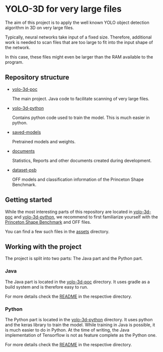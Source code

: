 # YOLO-3D for very large files

The aim of this project is to apply the well known YOLO object detection algorithm in 3D on very large files.

Typically, neural networks take input of a fixed size.
Therefore, additional work is needed to scan files that are too large to fit into the input shape of the network.

In this case, these files might even be larger than the RAM available to the program.

## Repository structure

- [yolo-3d-poc](./yolo-3d-poc)

  The main project.
  Java code to facilitate scanning of very large files. 

- [yolo-3d-python](./yolo-3d-python)

  Contains python code used to train the model.
  This is much easier in python.

- [saved-models](./saved-models)

  Pretrained models and weights.

- [documents](./documents)

  Statistics, Reports and other documents created during development.

- [dataset-psb](./dataset-psb)

  OFF models and classification information of the Princeton Shape Benchmark.

## Getting started

While the most interesting parts of this repository are located in [yolo-3d-poc](./yolo-3d-poc) and [yolo-3d-python](./yolo-3d-python), we recommend to first familiarize yourself with the [Princeton Shape Benchmark](http://shape.cs.princeton.edu/benchmark/) and OFF files.

You can find a few such files in the [assets](./assets) directory.

## Working with the project

The project is split into two parts: The Java part and the Python part.

### Java

The Java part is located in the [yolo-3d-poc](./yolo-3d-poc) directory.
It uses gradle as a build system and is therefore easy to run.

For more details check the [README](./yolo-3d-poc/README.md) in the respective directory.

### Python

The Python part is located in the [yolo-3d-python](./yolo-3d-python) directory.
It uses python and the keras library to train the model.
While training in Java is possible, it is much easier to do in Python.
At the time of writing, the Java implementation of Tensorflow is not as feature complete as the Python one.

For more details check the [README](./yolo-3d-python/README.md) in the respective directory.
